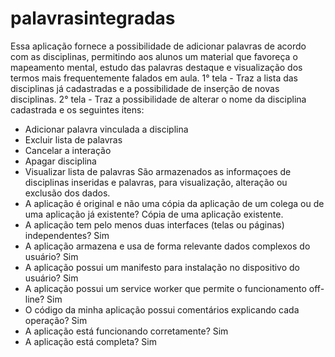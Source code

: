 # palavrasintegradas
Essa aplicação fornece a possibilidade de adicionar palavras de acordo com as disciplinas, permitindo aos alunos um material que favoreça o mapeamento mental, estudo das palavras destaque e visualização dos termos mais frequentemente falados em aula.
1° tela - Traz a lista das disciplinas já cadastradas e a possibilidade de inserção de novas disciplinas.
2° tela - Traz a possibilidade de alterar o nome da disciplina cadastrada e os seguintes itens:
- Adicionar palavra vinculada a disciplina
- Excluir lista de palavras 
- Cancelar a interação 
- Apagar disciplina
- Visualizar lista de palavras
São armazenados as informaçoes de disciplinas inseridas e palavras, para visualização, alteração ou exclusão dos dados.
- A aplicação é original e não uma cópia da aplicação de um colega ou de uma aplicação já existente? Cópia de uma aplicação existente.
- A aplicação tem pelo menos duas interfaces (telas ou páginas) independentes? Sim
- A aplicação armazena e usa de forma relevante dados complexos do usuário? Sim
- A aplicação possui um manifesto para instalação no dispositivo do usuário? Sim
- A aplicação possui um service worker que permite o funcionamento off-line? Sim
- O código da minha aplicação possui comentários explicando cada operação? Sim
- A aplicação está funcionando corretamente? Sim
- A aplicação está completa? Sim
